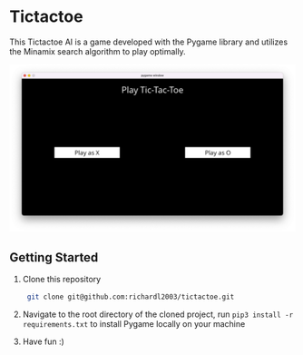 # Tictactoe

This Tictactoe AI is a game developed with the Pygame library and utilizes the Minamix search algorithm to play optimally.

![Tictactoe](./images/pygame.png)

## Getting Started
1. Clone this repository

   ```sh
    git clone git@github.com:richardl2003/tictactoe.git
   ```
2. Navigate to the root directory of the cloned project, run `pip3 install -r requirements.txt` to install Pygame locally on your machine

3. Have fun :)